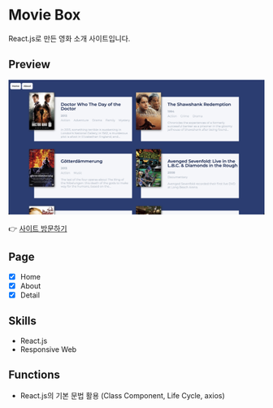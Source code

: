 # Movie Box

React.js로 만든 영화 소개 사이트입니다.

## Preview

<img src="fullpage.png" width="700" />

👉 [사이트 방문하기](https://eunjitech.github.io/movie_box/)

## Page

- [x] Home
- [x] About
- [x] Detail

## Skills

- React.js
- Responsive Web

## Functions

- React.js의 기본 문법 활용 (Class Component, Life Cycle, axios)
